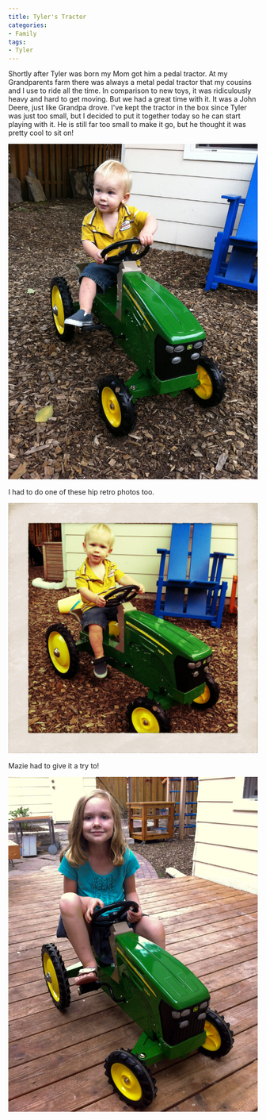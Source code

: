 ```yaml
---
title: Tyler's Tractor
categories:
- Family
tags:
- Tyler
---
```


Shortly after Tyler was born my Mom got him a pedal tractor. At my Grandparents farm there was always a metal pedal tractor that my cousins and I use to ride all the time. In comparison to new toys, it was ridiculously heavy and hard to get moving. But we had a great time with it. It was a John Deere, just like Grandpa drove.
I've kept the tractor in the box since Tyler was just too small, but I decided to put it together today so he can start playing with it. He is still far too small to make it go, but he thought it was pretty cool to sit on!

[![](/assets/posts/2011/20110828-165924-0001.jpg)](http://thingelstad.com/s/tylers-tractor/20110828-165924-0001/img)

<!-- more -->
I had to do one of these hip retro photos too.

[![](/assets/posts/2011/20110828-165909-0001.jpg)](http://thingelstad.com/s/tylers-tractor/20110828-165909-0001/img)

Mazie had to give it a try to!

[![](/assets/posts/2011/20110828-170300-0001.jpg)](http://thingelstad.com/s/tylers-tractor/20110828-170300-0001/img)
